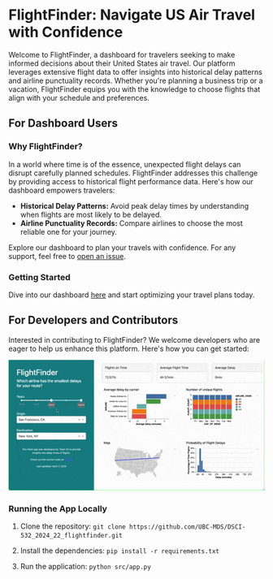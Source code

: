 # FlightFinder: Navigate US Air Travel with Confidence

Welcome to FlightFinder, a dashboard for travelers seeking to make informed decisions about their United States air travel. Our platform leverages extensive flight data to offer insights into historical delay patterns and airline punctuality records. Whether you're planning a business trip or a vacation, FlightFinder equips you with the knowledge to choose flights that align with your schedule and preferences.

## For Dashboard Users

### Why FlightFinder?

In a world where time is of the essence, unexpected flight delays can disrupt carefully planned schedules. FlightFinder addresses this challenge by providing access to historical flight performance data. Here's how our dashboard empowers travelers:

- **Historical Delay Patterns:** Avoid peak delay times by understanding when flights are most likely to be delayed.
- **Airline Punctuality Records:** Compare airlines to choose the most reliable one for your journey.

Explore our dashboard to plan your travels with confidence. For any support, feel free to [open an issue](https://github.com/UBC-MDS/DSCI-532_2024_22_flightfinder/issues/new).

### Getting Started

Dive into our dashboard [here](https://dsci-532-2024-22-flightfinder.onrender.com/) and start optimizing your travel plans today.

## For Developers and Contributors

Interested in contributing to FlightFinder? We welcome developers who are eager to help us enhance this platform. Here's how you can get started:

![Alt Text](img/demo.gif)

### Running the App Locally

1. Clone the repository:
```git clone https://github.com/UBC-MDS/DSCI-532_2024_22_flightfinder.git```

2. Install the dependencies:
```pip install -r requirements.txt```

3. Run the application:
```python src/app.py```






